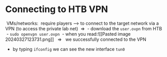 # Connecting to HTB VPN
 VMs/networks:
 require players -->  to connect to the target network via a VPN         (to access the private lab net)
 =>
 - download the `user.ovpn` from HTB
 - `sudo openvpn user.ovpn`
	 - when you read:![[Pasted image 20240327123731.png]]
	   =>
	   we successfully connected to the VPN

- by typing `ifconfig` we can see the new interface `tun0` 